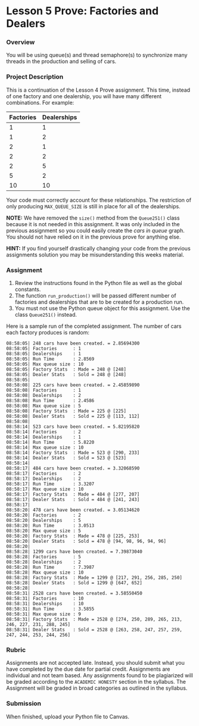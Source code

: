 # Lesson 5 Prove: Factories and Dealers

### Overview

You will be using queue(s) and thread semaphore(s) to synchronize many threads in the production and selling of cars.

### Project Description

This is a continuation of the Lesson 4 Prove assignment. This time, instead of one factory and one dealership, you will have many different combinations. For example:

 Factories | Dealerships 
-----------|-------------
 1         | 1           
 1         | 2           
 2         | 1           
 2         | 2           
 2         | 5           
 5         | 2           
 10        | 10          

Your code must correctly account for these relationships. The restriction of only producing `MAX_QUEUE_SIZE` is still in place for all of the dealerships.

**NOTE:** We have removed the `size()` method from the `Queue251()` class because it is not needed in this assignment. It was only included in the previous assignment so you could easily create the *cars in queue* graph. You should not have relied on it in the previous prove for anything else.

**HINT:** If you find yourself drastically changing your code from the previous assignments solution you may be misunderstanding this weeks material. 

### Assignment

1. Review the instructions found in the Python file as well as the global constants.
2. The function `run_production()` will be passed different number of factories and dealerships that are to be created for a production run.
3. You must not use the Python queue object for this assignment. Use the class `Queue251()` instead.

Here is a sample run of the completed assignment. The number of cars each factory produces is random:

```
08:58:05| 248 cars have been created. = 2.85694300
08:58:05| Factories      : 1
08:58:05| Dealerships    : 1
08:58:05| Run Time       : 2.8569
08:58:05| Max queue size : 10
08:58:05| Factory Stats  : Made = 248 @ [248]
08:58:05| Dealer Stats   : Sold = 248 @ [248]
08:58:05| 
08:58:08| 225 cars have been created. = 2.45859890
08:58:08| Factories      : 1
08:58:08| Dealerships    : 2
08:58:08| Run Time       : 2.4586
08:58:08| Max queue size : 5
08:58:08| Factory Stats  : Made = 225 @ [225]
08:58:08| Dealer Stats   : Sold = 225 @ [113, 112]
08:58:08| 
08:58:14| 523 cars have been created. = 5.82195820
08:58:14| Factories      : 2
08:58:14| Dealerships    : 1
08:58:14| Run Time       : 5.8220
08:58:14| Max queue size : 10
08:58:14| Factory Stats  : Made = 523 @ [290, 233]
08:58:14| Dealer Stats   : Sold = 523 @ [523]
08:58:14| 
08:58:17| 484 cars have been created. = 3.32068590
08:58:17| Factories      : 2
08:58:17| Dealerships    : 2
08:58:17| Run Time       : 3.3207
08:58:17| Max queue size : 10
08:58:17| Factory Stats  : Made = 484 @ [277, 207]
08:58:17| Dealer Stats   : Sold = 484 @ [241, 243]
08:58:17| 
08:58:20| 478 cars have been created. = 3.05134620
08:58:20| Factories      : 2
08:58:20| Dealerships    : 5
08:58:20| Run Time       : 3.0513
08:58:20| Max queue size : 5
08:58:20| Factory Stats  : Made = 478 @ [225, 253]
08:58:20| Dealer Stats   : Sold = 478 @ [94, 98, 96, 94, 96]
08:58:20| 
08:58:28| 1299 cars have been created. = 7.39873040
08:58:28| Factories      : 5
08:58:28| Dealerships    : 2
08:58:28| Run Time       : 7.3987
08:58:28| Max queue size : 10
08:58:28| Factory Stats  : Made = 1299 @ [217, 291, 256, 285, 250]
08:58:28| Dealer Stats   : Sold = 1299 @ [647, 652]
08:58:28| 
08:58:31| 2528 cars have been created. = 3.58550450
08:58:31| Factories      : 10
08:58:31| Dealerships    : 10
08:58:31| Run Time       : 3.5855
08:58:31| Max queue size : 9
08:58:31| Factory Stats  : Made = 2528 @ [274, 250, 289, 265, 213, 246, 227, 231, 288, 245]
08:58:31| Dealer Stats   : Sold = 2528 @ [263, 258, 247, 257, 259, 247, 244, 253, 244, 256]
```

### Rubric

Assignments are not accepted late. Instead, you should submit what you have completed by the due date for partial credit. Assignments are individual and not team based. Any assignments found to be  plagiarized will be graded according to the `ACADEMIC HONESTY` section in the syllabus. The Assignment will be graded in broad categories as outlined in the syllabus.

### Submission

When finished, upload your Python file to Canvas.